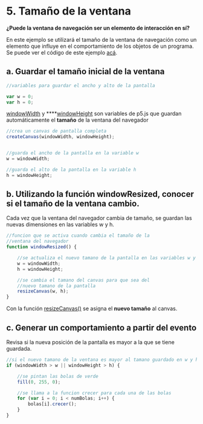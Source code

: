 # 5. Tamaño de la ventana

**¿Puede la ventana de navegación ser un elemento de interacción en sí?**

En este ejemplo se utilizará el tamaño de la ventana de navegación como un elemento que influye en el comportamiento de los objetos de un programa. Se puede ver el código de este ejemplo [acá](http://alpha.editor.p5js.org/laurajunco/sketches/BkEKWjCCW).

## a. Guardar el tamaño inicial de la ventana

```javascript
//variables para guardar el ancho y alto de la pantalla

var w = 0;
var h = 0;
```

[windowWidth](https://p5js.org/reference/#/p5/windowWidth) y ****[windowHeight](https://p5js.org/reference/#/p5/windowHeight) son variables de p5.js que guardan automáticamente el **tamaño** de la ventana del navegador

```javascript
//crea un canvas de pantalla completa
createCanvas(windowWidth, windowHeight);


//guarda el ancho de la pantalla en la variable w
w = windowWidth;

//guarda el alto de la pantalla en la variable h
h = windowHeight;
```

## b. Utilizando la función windowResized, conocer si el tamaño de la ventana cambio.

Cada vez que la ventana del navegador cambia de tamaño, se guardan las nuevas dimensiones en las variables w y h.

```javascript
//funcion que se activa cuando cambia el tamaño de la
//ventana del navegador
function windowResized() {

    //se actualiza el nuevo tamano de la pantalla en las variables w y h
    w = windowWidth;
    h = windowHeight;

    //se cambia el tamano del canvas para que sea del
    //nuevo tamano de la pantalla
    resizeCanvas(w, h);
}
```

Con la función [resizeCanvas\(\)](https://p5js.org/reference/#/p5/resizeCanvas) se asigna el **nuevo tamaño** al canvas.

## c. Generar un comportamiento a partir del evento

Revisa si la nueva posición de la pantalla es mayor a la que se tiene guardada.

```javascript
//si el nuevo tamano de la ventana es mayor al tamano guardado en w y h
if (windowWidth > w || windowHeight > h) {

    //se pintan las bolas de verde
    fill(0, 255, 0);

    //se llama a la funcion crecer para cada una de las bolas
    for (var i = 0; i < numBolas; i++) {
        bolas[i].crecer();
    }
}
```

